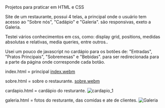 Projetos para praticar em HTML e CSS

Site de um restaurante, possui 4 telas, a principal onde o usuário tem acesso ao "Sobre nós", "Cadápio" e "Galeria".
são responsivas, exeto a Galeria.

Testei vários conhecimentos em css, como: display grid, positions, medidas absolutas e relativas, media queries, entre outros..

Usei um pouco de javascript no cardápio para os botões de: "Entradas", "Pratos Principais", "Sobremesas" e "Bebidas". 
para ser redirecionada para a parte da página onde corresponde cada botão.

index.html = principal 
[index.webm](https://user-images.githubusercontent.com/80357746/181129933-7b6f0d13-be53-4247-b92f-419e23a4b7c4.webm)


sobre.html = sobre o restaurante.
[sobre.webm](https://user-images.githubusercontent.com/80357746/181130566-4a75c42d-8f13-4d32-95bc-dc46ee567407.webm)


cardapio.html = cardápio do resturante.
![cardapio_1](https://user-images.githubusercontent.com/80357746/181132643-66654f12-5787-4e2b-a76c-4e7ae8bbbb86.gif)


galeria.html = fotos do resturante, das comidas e ate de clientes.
![Galeria](https://user-images.githubusercontent.com/80357746/181130871-3138ad79-0156-4469-9c61-19ecf25a81cc.gif)
